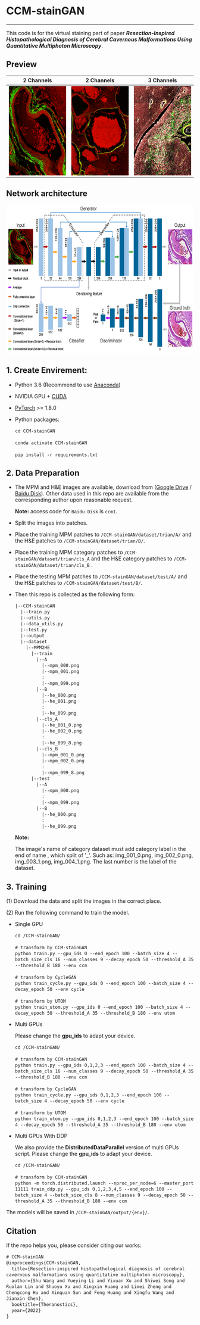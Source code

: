# CCM-stainGAN

---

This code is for the virtual staining part of paper ***Resection-Inspired Histopathological Diagnosis of Cerebral Cavernous Malformations Using Quantitative Multiphoton Microscopy***.

## Preview

|                      2 Channels                      |                       2 Channels                       |                       3 Channels                       |
| :---------------------------------------------------: | :----------------------------------------------------: | :----------------------------------------------------: |
| <img src="./figure/he-mpm.gif"  height=240 width=240> | <img src="./figure/he-mpm1.gif"  height=240 width=240> | <img src="./figure/ppb-mpm.gif"  height=240 width=240> |

## Network architecture

<img src="./figure/structure.png"  height=400 width=780>

## 1. Create Envirement:

- Python 3.6 (Recommend to use [Anaconda](https://www.anaconda.com/download/#linux))
- NVIDIA GPU + [CUDA](https://developer.nvidia.com/cuda-downloads)
- [PyTorch](https://pytorch.org/get-started/previous-versions/) >= 1.8.0
- Python packages:

  ```shell
  cd CCM-stainGAN
  
  conda activate CCM-stainGAN
  
  pip install -r requirements.txt
  ```

## 2. Data Preparation

- The MPM and H&E images are available, download from ([Google Drive](https://drive.google.com/drive/folders/1zua6CNu9HDC657dBz4sB0UU6Fg7PRyZY?usp=sharing) / [Baidu Disk](https://pan.baidu.com/s/148UNzbngfKQeHX7RsoMnXg?pwd=ccm1)).  Other data used in this repo are available from the corresponding author upon reasonable request. 

  **Note:** access code for `Baidu Disk` is `ccm1`.
  
- Split the images into patches.

- Place the training MPM patches to `/CCM-stainGAN/dataset/trian/A/` and the H&E patches to `/CCM-stainGAN/dataset/trian/B/`.

- Place the training MPM category patches to `/CCM-stainGAN/dataset/trian/cls_A`  and the H&E  category patches to `/CCM-stainGAN/dataset/trian/cls_B` .

- Place the testing MPM patches to `/CCM-stainGAN/dataset/test/A/` and the H&E patches to `/CCM-stainGAN/dataset/test/B/`.

- Then this repo is collected as the following form:

  ```shell
  |--CCM-stainGAN
    |--train.py
    |--utils.py
    |--data_utils.py
    |--test.py
    |--output
    |--dataset
      |--MPM2HE
        |--train
          |--A
            |--mpm_000.png
            |--mpm_001.png
            :
            |--mpm_099.png
          |--B
            |--he_000.png
            |--he_001.png
            :
            |--he_099.png
          |--cls_A
            |--he_001_0.png
            |--he_002_0.png
            :
            |--he_099_8.png
          |--cls_B
            |--mpm_001_0.png
            |--mpm_002_0.png
            :
            |--mpm_099_8.png
        |--test
          |--A
            |--mpm_000.png
            :
            |--mpm_099.png
          |--B
            |--he_000.png
            :
            |--he_099.png
  ```
  
  **Note:**
  
  The image's name of category  dataset must add category label in the end of name , which split of '_'. Such as: img_001_0.png, img_002_0.png, img_003_1.png, img_004_1.png.  The last number is the label of the dataset.
## 3. Training

(1) Download the data and split the images in the correct place.

(2) Run the following command to train the model.

- Single GPU 

  ```shell
  cd /CCM-stainGAN/
  
  # transform by CCM-stainGAN
  python train.py --gpu_ids 0 --end_epoch 100 --batch_size 4 --batch_size_cls 16 --num_classes 9 --decay_epoch 50 --threshold_A 35 --threshold_B 180 --env ccm
  
  # transform by CycleGAN
  python train_cycle.py --gpu_ids 0 --end_epoch 100 --batch_size 4 --decay_epoch 50 --env cycle
  
  # transform by UTOM
  python train_utom.py --gpu_ids 0 --end_epoch 100 --batch_size 4 --decay_epoch 50 --threshold_A 35 --threshold_B 180 --env utom
  ```

- Multi GPUs

  Please change the **gpu_ids** to adapt your device.

  ```shell
  cd /CCM-stainGAN/
  
  # transform by CCM-stainGAN
  python train.py --gpu_ids 0,1,2,3 --end_epoch 100 --batch_size 4 --batch_size_cls 16 --num_classes 9 --decay_epoch 50 --threshold_A 35 --threshold_B 180 --env ccm
  
  # transform by CycleGAN
  python train_cycle.py --gpu_ids 0,1,2,3 --end_epoch 100 --batch_size 4 --decay_epoch 50 --env cycle
  
  # transform by UTOM
  python train_utom.py --gpu_ids 0,1,2,3 --end_epoch 100 --batch_size 4 --decay_epoch 50 --threshold_A 35 --threshold_B 180 --env utom
  ```

- Multi GPUs With DDP

  We also provide the **DistributedDataParallel** version of multi GPUs script. Please change the **gpu_ids** to adapt your device.

  ```shell
  cd /CCM-stainGAN/
  
  # transform by CCM-stainGAN
  python -m torch.distributed.launch --nproc_per_node=6 --master_port 11111 train_ddp.py --gpu_ids 0,1,2,3,4,5 --end_epoch 100 --batch_size 4 --batch_size_cls 8 --num_classes 9 --decay_epoch 50 --threshold_A 35 --threshold_B 180 --env ccm
  ```

The models will be saved in `/CCM-stainGAN/output/{env}/`.

## Citation

If the repo helps you, please consider citing our works:

```shell
# CCM-stainGAN
@inproceedings{CCM-stainGAN,
  title={Resection-inspired histopathological diagnosis of cerebral cavernous malformations using quantitative multiphoton microscopy},
  author={Shu Wang and Yueying Li and Yixuan Xu and Shiwei Song and Ruolan Lin and Shuoyu Xu and Xingxin Huang and Limei Zheng and Chengcong Hu and Xinquan Sun and Feng Huang and Xingfu Wang and Jianxin Chen},
  booktitle={Theranostics},
  year={2022}
}
```
